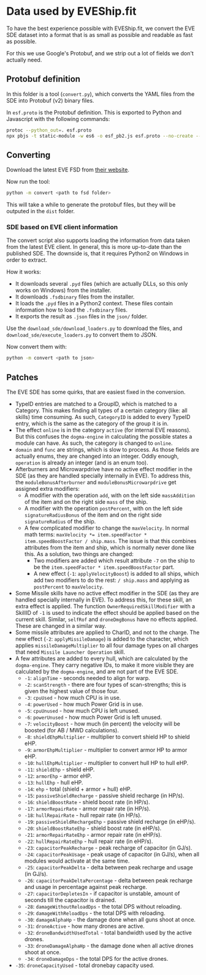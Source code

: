 # Data used by EVEShip.fit

To have the best experience possible with EVEShip.fit, we convert the EVE SDE dataset into a format that is as small as possible and readable as fast as possible.

For this we use Google's Protobuf, and we strip out a lot of fields we don't actually need.

## Protobuf definition

In this folder is a tool (`convert.py`), which converts the YAML files from the SDE into Protobuf (v2) binary files.

In `esf.proto` is the Protobuf definition.
This is exported to Python and Javascript with the following commands:

```bash
protoc --python_out=. esf.proto
npx pbjs -t static-module -w es6 -o esf_pb2.js esf.proto --no-create --no-encode --no-verify --no-convert --no-delimited --no-typeurl --no-beautify --no-comments --no-service
```

## Converting

Download the latest EVE FSD from [their website](https://developers.eveonline.com/resource/resources).

Now run the tool:

```bash
python -m convert <path to fsd folder>
```

This will take a while to generate the protobuf files, but they will be outputed in the `dist` folder.

### SDE based on EVE client information

The convert script also supports loading the information from data taken from the latest EVE client.
In general, this is more up-to-date than the published SDE.
The downside is, that it requires Python2 on Windows in order to extract.

How it works:
- It downloads several `.pyd` files (which are actually DLLs, so this only works on Windows) from the installer.
- It downloads `.fsdbinary` files from the installer.
- It loads the `.pyd` files in a Python2 context. These files contain information how to load the `.fsdbinary` files.
- It exports the result as `.json` files in the `json/` folder.

Use the `download_sde/download_loaders.py` to download the files, and `download_sde/execute_loaders.py` to convert them to JSON.

Now convert them with:

```bash
python -m convert <path to json>
```

## Patches

The EVE SDE has some quirks, that are easiest fixed in the conversion.

- TypeID entries are matched to a GroupID, which is matched to a Category.
  This makes finding all types of a certain category (like: all skills) time consuming.
  As such, `CategoryID` is added to every TypeID entry, which is the same as the category of the group it is in.
- The effect `online` is in the category `active` (for internal EVE reasons).
  But this confuses the `dogma-engine` in calculating the possible states a module can have.
  As such, the category is changed to `online`.
- `domain` and `func` are strings, which is slow to process.
  As those fields are actually enums, they are changed into an integer.
  Oddly enough, `operation` is already an integer (and is an enum too).
- Afterburners and Microwarpdrive have no active effect modifier in the SDE (as they are handled specially internally in EVE).
  To address this, the `moduleBonusAfterburner` and `moduleBonusMicrowarpdrive` get assigned extra modifiers:
  - A modifier with the operation `add`, with on the left side `massAddition` of the item and on the right side `mass` of the ship.
  - A modifier with the operation `postPercent`, with on the left side `signatureRadiusBonus` of the item and on the right side `signatureRadius` of the ship.
  - A few complicated modifier to change the `maxVelocity`.
    In normal math terms: `maxVelocity *= item.speedFactor * item.speedBoostFactor / ship.mass`.
    The issue is that this combines attributes from the item and ship, which is normally never done like this.
    As a solution, two things are changed:
    - Two modifiers are added which result attribute `-7` on the ship to be the `item.speedFactor * item.speedBoostFactor` part.
    - A new effect (`-1`: `applyVelocityBoost`) is added to all ships, which add two modifiers to do the rest: `/ ship.mass` and applying as `postPercent` to `maxVelocity`.
- Some Missile skills have no active effect modifier in the SDE (as they are handled specially internally in EVE).
  To address this, for these skill, an extra effect is applied.
  The function `OwnerRequiredSkillModifier` with a SkillID of `-1` is used to indicate the effect should be applied based on the current skill.
  Similar, `selfRof` and `droneDmgBonus` have no effects applied.
  These are changed in a similar way.
- Some missile attributes are applied to CharID, and not to the charge.
  The new effect (`-2`: `applyMissileDamage`) is added to the character, which applies `missileDamageMultiplier` to all four damage types on all charges that need `Missile Launcher Operation` skill.
- A few attributes are added to every hull, which are calculated by the `dogma-engine`.
  They carry negative IDs, to make it more visible they are calculated by the `dogma-engine`, and are not part of the EVE SDE.
  - `-1`: `alignTime` - seconds needed to align for warp.
  - `-2`: `scanStrength` - there are four types of scan-strengths; this is given the highest value of those four.
  - `-3`: `cpuUsed` - how much CPU is in use.
  - `-4`: `powerUsed` - how much Power Grid is in use.
  - `-5`: `cpuUnused` - how much CPU is left unused.
  - `-6`: `powerUnused` - how much Power Grid is left unused.
  - `-7`: `velocityBoost` - how much (in percent) the velocity will be boosted (for AB / MWD calculations).
  - `-8`: `shieldEhpMultiplier` - multiplier to convert shield HP to shield eHP.
  - `-9`: `armorEhpMultiplier` - multiplier to convert armor HP to armor eHP.
  - `-10`: `hullEhpMultiplier` - multiplier to convert hull HP to hull eHP.
  - `-11`: `shieldEhp` - shield eHP.
  - `-12`: `armorEhp` - armor eHP.
  - `-13`: `hullEhp` - hull eHP.
  - `-14`: `ehp` - total (shield + armor + hull) eHP.
  - `-15`: `passiveShieldRecharge` - passive shield recharge (in HP/s).
  - `-16`: `shieldBoostRate` - shield boost rate (in HP/s).
  - `-17`: `armorRepairRate` - armor repair rate (in HP/s).
  - `-18`: `hullRepairRate` - hull repair rate (in HP/s).
  - `-19`: `passiveShieldRechargeEhp` - passive shield recharge (in eHP/s).
  - `-20`: `shieldBoostRateEhp` - shield boost rate (in eHP/s).
  - `-21`: `armorRepairRateEhp` - armor repair rate (in eHP/s).
  - `-22`: `hullRepairRateEhp` - hull repair rate (in eHP/s).
  - `-23`: `capacitorPeakRecharge` - peak recharge of capacitor (in GJ/s).
  - `-24`: `capacitorPeakUsage` - peak usage of capacitor (in GJ/s), when all modules would activate at the same time.
  - `-25`: `capacitorPeakDelta` - delta between peak recharge and usage (in GJ/s).
  - `-26`: `capacitorPeakDeltaPercentage` - delta between peak recharge and usage in percentage against peak recharge.
  - `-27`: `capacitorDepletesIn` - if capacitor is unstable, amount of seconds till the capacitor is drained.
  - `-28`: `damageWithoutReloadDps` - the total DPS without reloading.
  - `-29`: `damageWithReloadDps` - the total DPS with reloading.
  - `-30`: `damageAlphaHp` - the damage done when all guns shoot at once.
  - `-31`: `droneActive` - how many drones are active.
  - `-32`: `droneBandwidthUsedTotal` - total bandwidth used by the active drones.
  - `-33`: `droneDamageAlphaHp` - the damage done when all active drones shoot at once.
  - `-34`: `droneDamageDps` - the total DPS for the active drones.
 -  `-35`: `droneCapacityUsed` - total dronebay capacity used.
